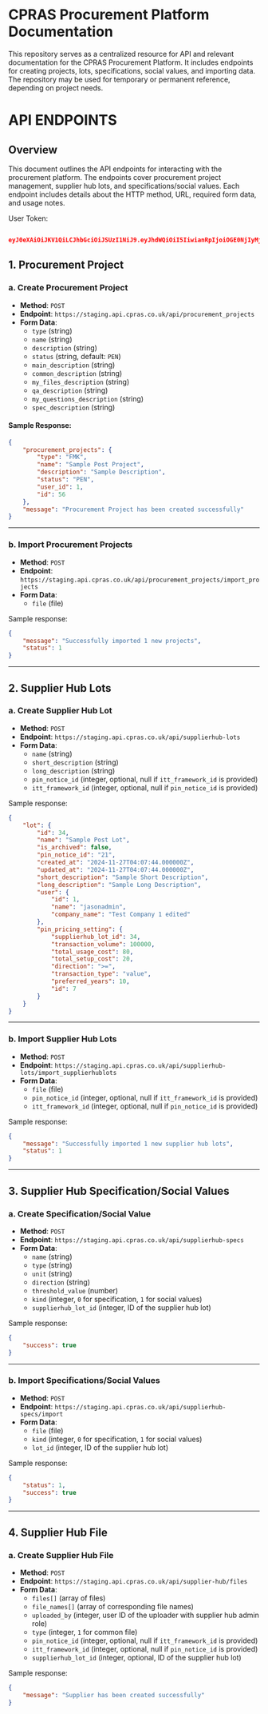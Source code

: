 # CPRAS Procurement Platform Documentation
This repository serves as a centralized resource for API and relevant documentation for the CPRAS Procurement Platform. It includes endpoints for creating projects, lots, specifications, social values, and importing data. The repository may be used for temporary or permanent reference, depending on project needs.



# **API ENDPOINTS**

## **Overview**
This document outlines the API endpoints for interacting with the procurement platform. The endpoints cover procurement project management, supplier hub lots, and specifications/social values. Each endpoint includes details about the HTTP method, URL, required form data, and usage notes.


User Token:
```json

eyJ0eXAiOiJKV1QiLCJhbGciOiJSUzI1NiJ9.eyJhdWQiOiI5IiwianRpIjoiOGE0NjIyMjM3ZjVmZDc4OTYxOTc3NDk4NDFhMDk4MWNiNTk4ODZjOWFkY2I4NjBjYzUyZDdlNGYyNDVmMWQ5NTUwNTIxZjI0YTQyNmZhNTkiLCJpYXQiOjE3Mjc5NTQ3MTkuMTI3NzM1LCJuYmYiOjE3Mjc5NTQ3MTkuMTI3NzQzLCJleHAiOjE3NTk0OTA3MTkuMTA4NjcyLCJzdWIiOiIxODEiLCJzY29wZXMiOltdfQ.Q6PTDvgxvSBlVWzbpEz-8HxwQ-2A0HJxxX7U5Ibl0wGSQ1Z9OtRV6yFOhIAB0khNlqBlrZ81pWeJac4QasXshni_Ed-XjeqhjcGojlvQwfyA2eMsVc_Pmpco3hyUEKMipGE12tpvLwY4okGXtsI1FghnQJQm5g1cTPTZdI1YhmnTkDP_egXk9EEEJzstfWcbXt6XHsJhIiACaKH6n8uCYzJRJMXLPxNCfuOkv9XQzpr5iW-d6HYRTayfixoG9GTyrI8K8hXFeeKHugA3FMjNbb8CckMxZn-iYIyqQtThpwsLPdFmKE3eRldF91gP6Q2jS0atvCK5HY68pvN1PFzM9naV6jD7jiVpe1CYCP-4t_B_yER5PrWyUAuer7NErsA0RpYYeRLzXiKiCtyfRisVJRbmhWpVKSnawcBqoSj65o9PzitBBQM7oy5c_iPYpJQ6I0af4r0z02ufbAVkjFuxi7S_W1EetshTxt4m5G2L-doBiH44fY9jUE7Vx2BXa7F0-lgX5nEGffb1Ko69mKaSYSO3qV_-zZprLrMZPnmn_uV_WXkO0_Z-5qFxDBMark-j-0hV2rJEv5tVLH192hxrI7ok0lIpAEaICJwioIhm5idi6TTIw8yPNLEZw5O18firfU8lh7eYOl363rRME7y4zL-9pfvos0oqW-Fau61FUxg
```

## **1. Procurement Project**

### **a. Create Procurement Project**
- **Method**: `POST`
- **Endpoint**: `https://staging.api.cpras.co.uk/api/procurement_projects`
- **Form Data**:
  - `type` (string)
  - `name` (string)
  - `description` (string)
  - `status` (string, default: `PEN`)
  - `main_description` (string)
  - `common_description` (string)
  - `my_files_description` (string)
  - `qa_description` (string)
  - `my_questions_description` (string)
  - `spec_description` (string)

#### Sample Response:
```json
{
    "procurement_projects": {
        "type": "FMK",
        "name": "Sample Post Project",
        "description": "Sample Description",
        "status": "PEN",
        "user_id": 1,
        "id": 56
    },
    "message": "Procurement Project has been created successfully"
}
```
---

### **b. Import Procurement Projects**
- **Method**: `POST`
- **Endpoint**: `https://staging.api.cpras.co.uk/api/procurement_projects/import_projects`
- **Form Data**:
  - `file` (file)

Sample response:
```json
{
    "message": "Successfully imported 1 new projects",
    "status": 1
}
```
---

## **2. Supplier Hub Lots**

### **a. Create Supplier Hub Lot**
- **Method**: `POST`
- **Endpoint**: `https://staging.api.cpras.co.uk/api/supplierhub-lots`
- **Form Data**:
  - `name` (string)
  - `short_description` (string)
  - `long_description` (string)
  - `pin_notice_id` (integer, optional, null if `itt_framework_id` is provided)
  - `itt_framework_id` (integer, optional, null if `pin_notice_id` is provided)

Sample response:
```json
{
    "lot": {
        "id": 34,
        "name": "Sample Post Lot",
        "is_archived": false,
        "pin_notice_id": "21",
        "created_at": "2024-11-27T04:07:44.000000Z",
        "updated_at": "2024-11-27T04:07:44.000000Z",
        "short_description": "Sample Short Description",
        "long_description": "Sample Long Description",
        "user": {
            "id": 1,
            "name": "jasonadmin",
            "company_name": "Test Company 1 edited"
        },
        "pin_pricing_setting": {
            "supplierhub_lot_id": 34,
            "transaction_volume": 100000,
            "total_usage_cost": 80,
            "total_setup_cost": 20,
            "direction": ">=",
            "transaction_type": "value",
            "preferred_years": 10,
            "id": 7
        }
    }
}
```

---

### **b. Import Supplier Hub Lots**
- **Method**: `POST`
- **Endpoint**: `https://staging.api.cpras.co.uk/api/supplierhub-lots/import_supplierhublots`
- **Form Data**:
  - `file` (file)
  - `pin_notice_id` (integer, optional, null if `itt_framework_id` is provided)
  - `itt_framework_id` (integer, optional, null if `pin_notice_id` is provided)

Sample response:
```json
{
    "message": "Successfully imported 1 new supplier hub lots",
    "status": 1
}
```

---

## **3. Supplier Hub Specification/Social Values**

### **a. Create Specification/Social Value**
- **Method**: `POST`
- **Endpoint**: `https://staging.api.cpras.co.uk/api/supplierhub-specs`
- **Form Data**:
  - `name` (string)
  - `type` (string)
  - `unit` (string)
  - `direction` (string)
  - `threshold_value` (number)
  - `kind` (integer, `0` for specification, `1` for social values)
  - `supplierhub_lot_id` (integer, ID of the supplier hub lot)

Sample response:
```json
{
    "success": true
}
```
---

### **b. Import Specifications/Social Values**
- **Method**: `POST`
- **Endpoint**: `https://staging.api.cpras.co.uk/api/supplierhub-specs/import`
- **Form Data**:
  - `file` (file)
  - `kind` (integer, `0` for specification, `1` for social values)
  - `lot_id` (integer, ID of the supplier hub lot)

Sample response:
```json
{
    "status": 1,
    "success": true
}

```
---

## **4. Supplier Hub File**

### **a. Create Supplier Hub File**
- **Method**: `POST`
- **Endpoint**: `https://staging.api.cpras.co.uk/api/supplier-hub/files`
- **Form Data**:
  - `files[]` (array of files)
  - `file_names[]` (array of corresponding file names)
  - `uploaded_by` (integer, user ID of the uploader with supplier hub admin role)
  - `type` (integer, `1` for common file)
  - `pin_notice_id` (integer, optional, null if `itt_framework_id` is provided)
  - `itt_framework_id` (integer, optional, null if `pin_notice_id` is provided)
  - `supplierhub_lot_id` (integer, optional, ID of the supplier hub lot)

Sample response:
```json
{
    "message": "Supplier has been created successfully"
}
```
